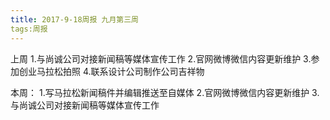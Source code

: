 ```yaml
---
title: 2017-9-18周报 九月第三周 
tags:周报
---
```

上周
1.与尚诚公司对接新闻稿等媒体宣传工作
2.官网微博微信内容更新维护
3.参加创业马拉松拍照
4.联系设计公司制作公司吉祥物

本周：
1.写马拉松新闻稿件并编辑推送至自媒体
2.官网微博微信内容更新维护
3.与尚诚公司对接新闻稿等媒体宣传工作